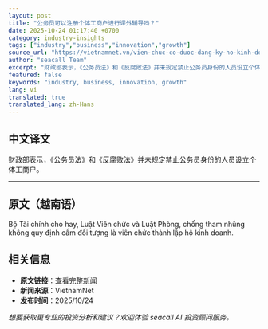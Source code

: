 ```yaml
---
layout: post
title: "公务员可以注册个体工商户进行课外辅导吗？"
date: 2025-10-24 01:17:40 +0700
category: industry-insights
tags: ["industry","business","innovation","growth"]
source_url: "https://vietnamnet.vn/vien-chuc-co-duoc-dang-ky-ho-kinh-doanh-de-day-them-2455431.html"
author: "seacall Team"
excerpt: "财政部表示，《公务员法》和《反腐败法》并未规定禁止公务员身份的人员设立个体工商户。..."
featured: false
keywords: "industry, business, innovation, growth"
lang: vi
translated: true
translated_lang: zh-Hans
---
```


## 中文译文

财政部表示，《公务员法》和《反腐败法》并未规定禁止公务员身份的人员设立个体工商户。

---

## 原文（越南语）

Bộ Tài chính cho hay, Luật Viên chức và Luật Phòng, chống tham nhũng không quy định cấm đối tượng là viên chức thành lập hộ kinh doanh.

## 相关信息

- **原文链接**：[查看完整新闻](https://vietnamnet.vn/vien-chuc-co-duoc-dang-ky-ho-kinh-doanh-de-day-them-2455431.html)
- **新闻来源**：VietnamNet
- **发布时间**：2025/10/24

*想要获取更专业的投资分析和建议？欢迎体验 seacall AI 投资顾问服务。*